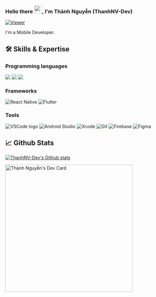 ### Hello there <img src="https://media.giphy.com/media/hvRJCLFzcasrR4ia7z/giphy.gif" width="25px">, I'm Thành Nguyễn (ThanhNV-Dev)

[![Viewer](https://komarev.com/ghpvc/?username=thanhnv-dev&color=1A8FE3&style=flat)](https://github.com/thanhnv-dev)

I'm a Mobile Developer.

## 🛠️ Skills & Expertise
### Programming languages
![](https://img.shields.io/badge/Javascript-informational?style=flat&logo=javascript&logoColor=000000&color=ffdf00)
![](https://img.shields.io/badge/Typescript-informational?style=flat&logo=typescript&logoColor=white&color=2e79c7)
![](https://img.shields.io/badge/Dart-informational?style=flat&logo=dart&logoColor=white&color=0175C2)

### Frameworks
![React Native](https://img.shields.io/badge/React_Native-informational?logo=react&logoColor=61DAFB&style=flat)
![Flutter](https://img.shields.io/badge/Flutter-informational?style=flat&logo=flutter&logoColor=5BC2F1)

### Tools
![VSCode logo](https://img.shields.io/badge/VS%20Code-informational?logo=visual-studio-code&logoColor=white&style=flat)
![Android Studio](https://img.shields.io/badge/Android_Studio-informational?style=flat&logo=androidstudio&logoColor=3ddc84&color=132e3d)
![Xcode](https://img.shields.io/badge/Xcode-informational?style=flat&logo=xcode&logoColor=white&color=176ee3)
![Git](https://img.shields.io/badge/git-informational?logo=Git&logoColor=F05032&style=flat)
![Firebase](https://img.shields.io/badge/Firebase-informational?logo=firebase&logoColor=FFCA28&style=flat)
![Figma](https://img.shields.io/badge/Figma-informational?style=flat&logo=figma&logoColor=white)

## 📈 Github Stats
<a href="https://github.com/thanhnv-dev" title="ThanhNV-Dev">
    <img src="https://github-readme-stats.vercel.app/api?username=thanhnv-dev&show_icons=true&hide_border=true" alt="ThanhNV-Dev's Github stats" />
</a>

<a href="https://app.daily.dev/thanhnv_dev"><img src="https://api.daily.dev/devcards/ee2fbf85c7a74b789076135818a63bfd.png?r=wm5" width="400" alt="Thành Nguyễn's Dev Card"/></a>
